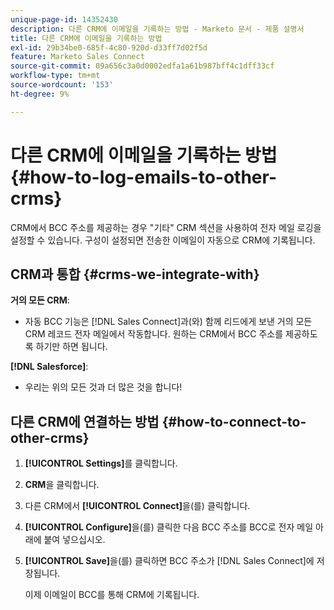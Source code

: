 ```yaml
---
unique-page-id: 14352430
description: 다른 CRM에 이메일을 기록하는 방법 - Marketo 문서 - 제품 설명서
title: 다른 CRM에 이메일을 기록하는 방법
exl-id: 29b34be0-685f-4c80-920d-d33ff7d02f5d
feature: Marketo Sales Connect
source-git-commit: 09a656c3a0d0002edfa1a61b987bff4c1dff33cf
workflow-type: tm+mt
source-wordcount: '153'
ht-degree: 9%

---
```


# 다른 CRM에 이메일을 기록하는 방법 {#how-to-log-emails-to-other-crms}

CRM에서 BCC 주소를 제공하는 경우 &quot;기타&quot; CRM 섹션을 사용하여 전자 메일 로깅을 설정할 수 있습니다. 구성이 설정되면 전송한 이메일이 자동으로 CRM에 기록됩니다.

## CRM과 통합 {#crms-we-integrate-with}

**거의 모든 CRM**:

* 자동 BCC 기능은 [!DNL Sales Connect]과(와) 함께 리드에게 보낸 거의 모든 CRM 레코드 전자 메일에서 작동합니다. 원하는 CRM에서 BCC 주소를 제공하도록 하기만 하면 됩니다.

**[!DNL Salesforce]**:

* 우리는 위의 모든 것과 더 많은 것을 합니다!

## 다른 CRM에 연결하는 방법 {#how-to-connect-to-other-crms}

1. **[!UICONTROL Settings]**&#x200B;를 클릭합니다.
1. **CRM**&#x200B;을 클릭합니다.
1. 다른 CRM에서 **[!UICONTROL Connect]**&#x200B;을(를) 클릭합니다.
1. **[!UICONTROL Configure]**&#x200B;을(를) 클릭한 다음 BCC 주소를 BCC로 전자 메일 아래에 붙여 넣으십시오.
1. **[!UICONTROL Save]**&#x200B;을(를) 클릭하면 BCC 주소가 [!DNL Sales Connect]에 저장됩니다.

   이제 이메일이 BCC를 통해 CRM에 기록됩니다.
